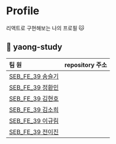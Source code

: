 # Profile
리액트로 구현해보는 나의 프로필 🐱 

## 🐯 yaong-study

|팀 원|repository 주소|
|:--|:--|
|[SEB_FE_39 송슬기](https://github.com/songseul)||
|[SEB_FE_39 정환민](https://github.com/JEONGHWANMIN)||
|[SEB_FE_39 김현호](https://github.com/ryan-kim-dev)||
|[SEB_FE_39 김소희](https://github.com/sohee063)||
|[SEB_FE_39 이규림](https://github.com/Kyoorim)||
|[SEB_FE_39 전이진](https://github.com/pongdang)||
